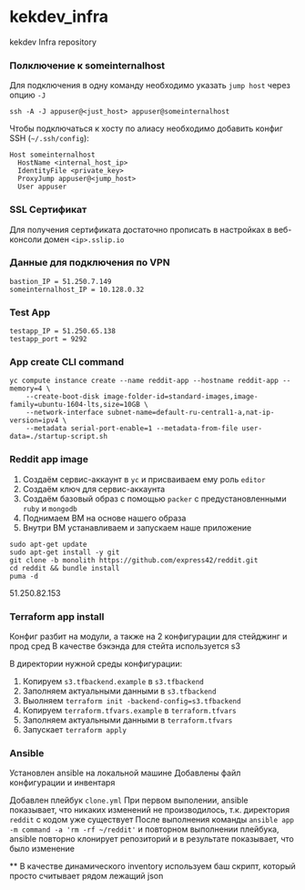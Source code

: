 # kekdev_infra
kekdev Infra repository

### Полключение к someinternalhost ###
Для подключения в одну команду необходимо указать `jump host` через опцию `-J`

`ssh -A -J appuser@<just_host> appuser@someinternalhost`

Чтобы подключаться к хосту по алиасу необходимо добавить конфиг SSH (`~/.ssh/config`):

```
Host someinternalhost
  HostName <internal_host_ip>
  IdentityFile <private_key>
  ProxyJump appuser@<jump_host>
  User appuser
```

### SSL Сертификат ###
Для получения сертификата достаточно прописать в настройках
в веб-консоли домен `<ip>.sslip.io`

### Данные для подключения по VPN ###
```
bastion_IP = 51.250.7.149
someinternalhost_IP = 10.128.0.32
```

### Test App ###
```
testapp_IP = 51.250.65.138
testapp_port = 9292
```

### App create CLI command ###
```
yc compute instance create --name reddit-app --hostname reddit-app --memory=4 \
    --create-boot-disk image-folder-id=standard-images,image-family=ubuntu-1604-lts,size=10GB \
    --network-interface subnet-name=default-ru-central1-a,nat-ip-version=ipv4 \
    --metadata serial-port-enable=1 --metadata-from-file user-data=./startup-script.sh
```

### Reddit app image ###
1. Создаём сервис-аккаунт в `yc` и присваиваем ему роль `editor`
2. Создаём ключ для сервис-аккаунта
3. Создаём базовый образ с помощью `packer` с предустановленными `ruby` и `mongodb`
4. Поднимаем ВМ на основе нашего образа
5. Внутри ВМ устанавливаем и запускаем наше приложение
```
sudo apt-get update
sudo apt-get install -y git
git clone -b monolith https://github.com/express42/reddit.git
cd reddit && bundle install
puma -d
```
51.250.82.153
### Terraform app install ###
Конфиг разбит на модули, а также на 2 конфигурации для стейджинг и прод сред
В качестве бэкэнда для стейта используется s3

В директории нужной среды конфигурации:
1. Копируем `s3.tfbackend.example` в `s3.tfbackend`
2. Заполняем актуальными данными в `s3.tfbackend`
3. Выолняем `terraform init -backend-config=s3.tfbackend`
4. Копируем `terraform.tfvars.example` в `terraform.tfvars`
5. Заполняем актуальными данными в `terraform.tfvars`
6. Запускает `terraform apply`

### Ansible ###
Установлен ansible на локальной машине
Добавлены файл конфигурации и инвентаря

Добавлен плейбук `clone.yml`
При первом выполении, ansible показывает, что никаких изменений не производилось,
т.к. директория `reddit` с кодом уже существует
После выполнения команды `ansible app -m command -a 'rm -rf ~/reddit'` и повторном выполнении плейбука,
ansible повторно клонирует репозиторий и в результате показывает, что было изменение

**
В качестве динамического inventory используем баш скрипт, который просто считывает рядом лежащий json

